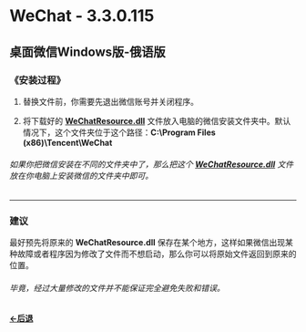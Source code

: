 # WeChat - 3.3.0.115
桌面微信Windows版-俄语版
----

### 《安装过程》
1. 替换文件前，你需要先退出微信账号并关闭程序。

2. 将下载好的 [**WeChatResource.dll**][1] 文件放入电脑的微信安装文件夹中。默认情况下，这个文件夹位于这个路径：**C:\Program Files (x86)\Tencent\WeChat**

###### 如果你把微信安装在不同的文件夹中了，那么把这个 [**WeChatResource.dll**][1] 文件放在你电脑上安装微信的文件夹中即可。

----

### 建议
最好预先将原来的 **WeChatResource.dll** 保存在某个地方，这样如果微信出现某种故障或者程序因为修改了文件而不想启动，那么你可以将原始文件返回到原来的位置。

###### 毕竟，经过大量修改的文件并不能保证完全避免失败和错误。

#### [←后退](https://github.com/Andrew-13/WeChat) 

[1]: https://github.com/Andrew-13/WeChat/tree/main/WeChat%20-%203.3.0.115/WeChat%20Resource%20file
